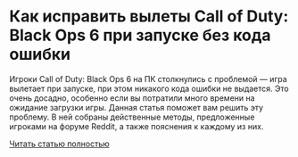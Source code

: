 # Как исправить вылеты Call of Duty: Black Ops 6 при запуске без кода ошибки



Игроки Call of Duty: Black Ops 6 на ПК столкнулись с проблемой — игра вылетает при запуске, при этом никакого кода ошибки не выдается. Это очень досадно, особенно если вы потратили много времени на ожидание загрузки игры. Данная статья поможет вам решить эту проблему. В ней собраны действенные методы, предложенные игроками на форуме Reddit, а также пояснения к каждому из них.

[Читать статью полностью](https://xyberbara.com/gaming/black-ops-6-crash-bez-koda-osibki/)
